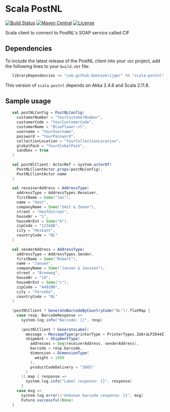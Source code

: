 Scala PostNL
============
[![Build Status](https://travis-ci.org/benniekrijger/scala-postnl.svg?branch=master)](https://travis-ci.org/benniekrijger/scala-postnl) [![Maven Central](https://maven-badges.herokuapp.com/maven-central/com.github.benniekrijger/scala-postnl_2.11/badge.svg)](https://maven-badges.herokuapp.com/maven-central/com.github.benniekrijger/scala-postnl_2.11) [![License](http://img.shields.io/:license-mit-blue.svg)](http://doge.mit-license.org)

Scala client to connect to PostNL's SOAP service called CIF

Dependencies
------------
To include the latest release of the PostNL client into your `sbt` project, add the following lines to your `build.sbt` file:
```scala
   libraryDependencies += "com.github.benniekrijger" %% "scala-postnl" % "0.4"
```

This version of `scala-postnl` depends on Akka 2.4.8 and Scala 2.11.8. 


Sample usage
------------

```scala
   val postNLConfig = PostNLConfig(
     customerNumber = "YourCustomerNumber",
     customerCode = "YourCustomerCode",
     customerName = "BlueFlower.nl",
     username = "YourUsername",
     password = "YourPassword",
     collectionLocation = "YourCollectionLocation",
     globalPack = "YourGlobalPack",
     sandbox = true
   )
 
   val postNlClient: ActorRef = system.actorOf(
     PostNLClientActor.props(postNLConfig),
     PostNLClientActor.name
   )
 
   val receiverAddress = AddressType(
     addressType = AddressTypes.Receiver,
     firstName = Some("Jan"),
     name = "Smit",
     companyName = Some("Smit & Zonen"),
     street = "Hoofdstraat",
     houseNr = "1",
     houseNrExt = Some("A"),
     zipCode = "1234AB",
     city = "Heikant",
     countryCode = "NL"
   )
 
   val senderAddress = AddressType(
     addressType = AddressTypes.Sender,
     firstName = Some("Robert"),
     name = "Jansen",
     companyName = Some("Jansen & Janssen"),
     street = "Breeweg",
     houseNr = "19",
     houseNrExt = Some("c"),
     zipCode = "4401BN",
     city = "Yerseke",
     countryCode = "NL"
   )
 
   (postNlClient ? GenerateBarcodeByCountryCode("NL")).flatMap {
     case resp: BarcodeResponse =>
       system.log.info("Barcode: {}", resp)
 
       (postNlClient ? GenerateLabel(
         message = MessageType(printerType = PrinterTypes.ZebraLP2844Z),
         shipment = ShipmentType(
           addresses = Seq(receiverAddress, senderAddress),
           barcode = resp.barcode,
           dimension = DimensionType(
             weight = 1000
           ),
           productCodeDelivery = "3085"
         )
       )).map { response =>
         system.log.info("Label response: {}", response)
       }
     case msg =>
       system.log.error(s"Unknown barcode response: {}", msg)
       Future.successful(None)
   }
 ```
